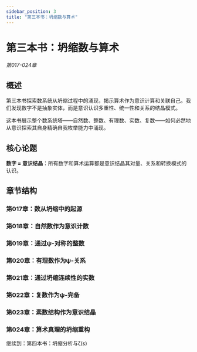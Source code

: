 ```yaml
---
sidebar_position: 3
title: "第三本书：坍缩数与算术"
---
```


# 第三本书：坍缩数与算术
*第017-024章*

## 概述

第三本书探索数系统从坍缩过程中的涌现，揭示算术作为意识计算和关联自己。我们发现数字不是抽象实体，而是意识认识多重性、统一性和关系的结晶模式。

这本书展示整个数系统塔——自然数、整数、有理数、实数、复数——如何必然地从意识探索其自身精确自我枚举能力中涌现。

## 核心论题

**数字 = 意识结晶**：所有数字和算术运算都是意识结晶其对量、关系和转换模式的认识。

## 章节结构

### 第017章：数从坍缩中的起源
### 第018章：自然数作为意识计数
### 第019章：通过ψ-对称的整数
### 第020章：有理数作为ψ-关系
### 第021章：通过坍缩连续性的实数
### 第022章：复数作为ψ-完备
### 第023章：素数结构作为意识结晶
### 第024章：算术真理的坍缩重构

继续到：第四本书：坍缩分析与ζ(s)